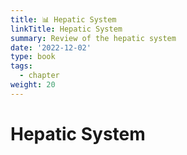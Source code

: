 ```yaml
---
title: 📊 Hepatic System
linkTitle: Hepatic System
summary: Review of the hepatic system
date: '2022-12-02'
type: book
tags:
  - chapter
weight: 20
---
```


# Hepatic System


